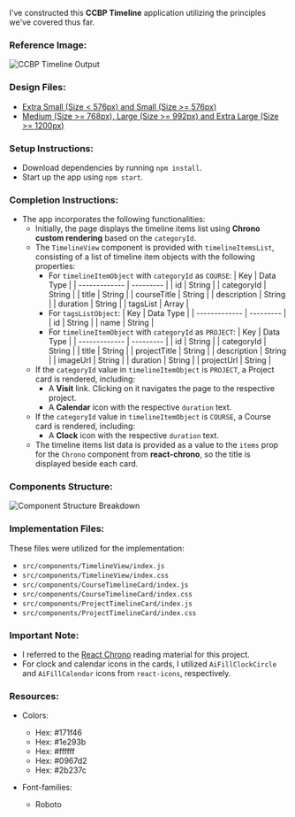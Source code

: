 I've constructed this **CCBP Timeline** application utilizing the principles we've covered thus far.

### Reference Image:
  
  ![CCBP Timeline Output](https://assets.ccbp.in/frontend/content/react-js/ccbp-timeline-output.gif)

### Design Files:

  - [Extra Small (Size < 576px) and Small (Size >= 576px)](https://assets.ccbp.in/frontend/content/react-js/ccbp-timeline-sm-output-v2.png)
  - [Medium (Size >= 768px), Large (Size >= 992px) and Extra Large (Size >= 1200px)](https://assets.ccbp.in/frontend/content/react-js/ccbp-timeline-lg-output.png)

### Setup Instructions:

  - Download dependencies by running `npm install`.
  - Start up the app using `npm start`.

### Completion Instructions:

  - The app incorporates the following functionalities:
    - Initially, the page displays the timeline items list using **Chrono custom rendering** based on the `categoryId`.
    - The `TimelineView` component is provided with `timelineItemsList`, consisting of a list of timeline item objects with the following properties:
      - For `timelineItemObject` with `categoryId` as `COURSE`:
        | Key           | Data Type |
        | ------------- | --------- |
        | id            | String    |
        | categoryId    | String    |
        | title         | String    |
        | courseTitle   | String    |
        | description   | String    |
        | duration      | String    |
        | tagsList      | Array     |
      - For `tagsListObject`:
        | Key           | Data Type |
        | ------------- | --------- |
        | id            | String    |
        | name          | String    |
      - For `timelineItemObject` with `categoryId` as `PROJECT`:
        | Key           | Data Type |
        | ------------- | --------- |
        | id            | String    |
        | categoryId    | String    |
        | title         | String    |
        | projectTitle  | String    |
        | description   | String    |
        | imageUrl      | String    |
        | duration      | String    |
        | projectUrl    | String    |
    - If the `categoryId` value in `timelineItemObject` is `PROJECT`, a Project card is rendered, including:
      - A **Visit** link. Clicking on it navigates the page to the respective project.
      - A **Calendar** icon with the respective `duration` text.
    - If the `categoryId` value in `timelineItemObject` is `COURSE`, a Course card is rendered, including:
      - A **Clock** icon with the respective `duration` text.
    - The timeline items list data is provided as a value to the `items` prop for the `Chrono` component from **react-chrono**, so the title is displayed beside each card.

### Components Structure:

  ![Component Structure Breakdown](https://assets.ccbp.in/frontend/content/react-js/ccbp-timeline-component-structure-breakdown.png)

### Implementation Files:

  These files were utilized for the implementation:
  - `src/components/TimelineView/index.js`
  - `src/components/TimelineView/index.css`
  - `src/components/CourseTimelineCard/index.js`
  - `src/components/CourseTimelineCard/index.css`
  - `src/components/ProjectTimelineCard/index.js`
  - `src/components/ProjectTimelineCard/index.css`

### Important Note:

  - I referred to the [React Chrono](https://learning.ccbp.in/frontend-development/course?c_id=2f4192f7-7495-49ca-a6ce-6b74005e25f1&s_id=a152928a-64cc-4697-936c-db2e3c4f2716&t_id=416f0cab-8425-413b-9157-c7b4d4ae4467) reading material for this project.
  - For clock and calendar icons in the cards, I utilized `AiFillClockCircle` and `AiFillCalendar` icons from `react-icons`, respectively.

### Resources:

  - Colors:
    - Hex: #171f46
    - Hex: #1e293b
    - Hex: #ffffff
    - Hex: #0967d2
    - Hex: #2b237c

  - Font-families:
    - Roboto
